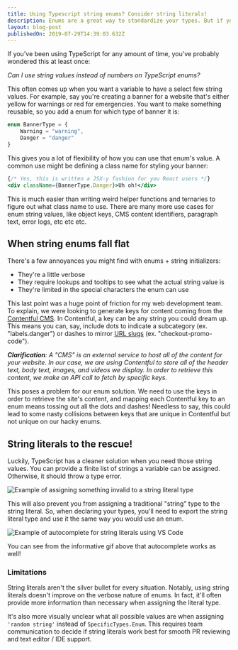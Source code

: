 ```yaml
---
title: Using Typescript string enums? Consider string literals!
description: Enums are a great way to standardize your types. But if you want those string values, is this the best solution?
layout: blog-post
publishedOn: 2019-07-29T14:39:03.632Z
---
```


If you've been using TypeScript for any amount of time, you've probably wondered this at least once:

*Can I use string values instead of numbers on TypeScript enums?*

This often comes up when you want a variable to have a select few string values. For example, say you're creating a banner for a website that's either yellow for warnings or red for emergencies. You want to make something reusable, so you add a enum for which type of banner it is:

```typescript
enum BannerType = {
    Warning = "warning",
    Danger = "danger"
}
```

This gives you a lot of flexibility of how you can use that enum's value. A common use might be defining a class name for styling your banner:

```jsx
{/* Yes, this is written a JSX-y fashion for you React users */}
<div className={BannerType.Danger}>Uh oh!</div>
```

This is much easier than writing weird helper functions and ternaries to figure out what class name to use. There are many more use cases for enum string values, like object keys, CMS content identifiers, paragraph text, error logs, etc etc etc.

## When string enums fall flat

There's a few annoyances you might find with enums + string initializers:

- They're a little verbose
- They require lookups and tooltips to see what the actual string value is
- They're limited in the special characters the enum can use

This last point was a huge point of friction for my web development team. To explain, we were looking to generate keys for content coming from the [Contentful CMS](https://www.contentful.com/). In Contentful, a key can be any string you could dream up. This means you can, say, include dots to indicate a subcategory (ex. "labels.danger") or dashes to mirror [URL slugs](https://prettylinks.com/2018/03/url-slugs/) (ex. "checkout-promo-code").

_**Clarification**: A "CMS" is an external service to host all of the content for your website. In our case, we are using Contentful to store all of the header text, body text, images, and videos we display. In order to retrieve this content, we make an API call to fetch by specific keys._

This poses a problem for our enum solution. We need to use the keys in order to retrieve the site's content, and mapping each Contentful key to an enum means tossing out all the dots and dashes! Needless to say, this could lead to some nasty collisions between keys that are unique in Contentful but not unique on our hacky enums.

## String literals to the rescue!

Luckily, TypeScript has a cleaner solution when you need those string values. You can provide a finite list of strings a variable can be assigned. Otherwise, it should throw a type error.

![Example of assigning something invalid to a string literal type](https://thepracticaldev.s3.amazonaws.com/i/vg17yj980e8yzi3s3ihj.gif)

This will also prevent you from assigning a traditional "string" type to the string literal. So, when declaring your types, you'll need to export the string literal type and use it the same way you would use an enum.

![Example of autocomplete for string literals using VS Code](https://thepracticaldev.s3.amazonaws.com/i/4l8srodbtpwfn88dp22d.gif)

You can see from the informative gif above that autocomplete works as well!

### Limitations

String literals aren't the silver bullet for every situation. Notably, using string literals doesn't improve on the verbose nature of enums. In fact, it'll often provide more information than necessary when assigning the literal type.

It's also more visually unclear what all possible values are when assigning `'random string'` instead of `SpecificTypes.Enum`. This requires team communication to decide if string literals work best for smooth PR reviewing and text editor / IDE support.
